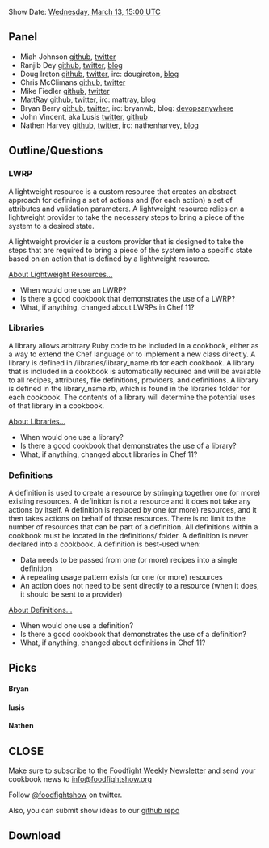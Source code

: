 Show Date:  [Wednesday, March 13, 15:00 UTC](http://www.timeanddate.com/worldclock/fixedtime.html?msg=Food+Fight+Show+-+LWRPs%2C+Libraries%2C+%26+Definitions&iso=20130313T11&p1=1928)

Panel<a name="panel"></a>
-----

* Miah Johnson [github](https://github.com/miah), [twitter](https://twitter.com/miah_)
* Ranjib Dey [github](https://github.com/ranjib), [twitter](https://twitter.com/ranjibdey), [blog](http://ranjib.posterous.com/)
* Doug Ireton [github](http://github.com/dougireton), [twitter](http://twitter.com/dougireton), irc: dougireton, [blog](http://dougireton.com)
* Chris McClimans [github](http://github.com/hh), [twitter](https://twitter.com/hippiehacker)
* Mike Fiedler [github](http://github.com/miketheman), [twitter](http://twitter.com/mikefiedler)
* MattRay [github](http://github.com/mattray), [twitter](http://twitter.com/mattray), irc: mattray, [blog](http://www.leastresistance.net/)
* Bryan Berry [github](http://github.com/bryanwb), [twitter](http://twitter.com/bryanwb), irc: bryanwb, blog: [devopsanywhere](http://devopsanywhere.blogspot.com)
* John Vincent, aka Lusis [twitter](https://twitter.com/#!/lusis), [github](https://github.com/lusis)
* Nathen Harvey [github](http://github.com/nathenharvey), [twitter](http://twitter.com/nathenharvey), irc: nathenharvey, [blog](http://nathenharvey.com)


Outline/Questions
-----------------

### LWRP
A lightweight resource is a custom resource that creates an abstract approach for defining a set of actions and (for each action) a set of attributes and validation parameters. A lightweight resource relies on a lightweight provider to take the necessary steps to bring a piece of the system to a desired state.

A lightweight provider is a custom provider that is designed to take the steps that are required to bring a piece of the system into a specific state based on an action that is defined by a lightweight resource.

[About Lightweight Resources...](http://docs.opscode.com/lwrp.html)

* When would one use an LWRP?
* Is there a good cookbook that demonstrates the use of a LWRP?
* What, if anything, changed about LWRPs in Chef 11?

### Libraries
A library allows arbitrary Ruby code to be included in a cookbook, either as a way to extend the Chef language or to implement a new class directly. A library is defined in /libraries/library_name.rb for each cookbook. A library that is included in a cookbook is automatically required and will be available to all recipes, attributes, file definitions, providers, and definitions. A library is defined in the library_name.rb, which is found in the libraries folder for each cookbook. The contents of a library will determine the potential uses of that library in a cookbook.

[About Libraries...](http://docs.opscode.com/essentials_cookbook_libraries.html)

* When would one use a library?
* Is there a good cookbook that demonstrates the use of a library?
* What, if anything, changed about libraries in Chef 11?

### Definitions
A definition is used to create a resource by stringing together one (or more) existing resources. A definition is not a resource and it does not take any actions by itself. A definition is replaced by one (or more) resources, and it then takes actions on behalf of those resources. There is no limit to the number of resources that can be part of a definition. All definitions within a cookbook must be located in the definitions/ folder. A definition is never declared into a cookbook. A definition is best-used when:

* Data needs to be passed from one (or more) recipes into a single definition
* A repeating usage pattern exists for one (or more) resources
* An action does not need to be sent directly to a resource (when it does, it should be sent to a provider)

[About Definitions...](http://docs.opscode.com/essentials_cookbook_definitions.html)

* When would one use a definition?
* Is there a good cookbook that demonstrates the use of a definition?
* What, if anything, changed about definitions in Chef 11?

Picks<a name="picks"></a>
-----

#### Bryan  

#### lusis  

#### Nathen  



CLOSE
-----

Make sure to subscribe to the [Foodfight Weekly Newsletter](http://bit.ly/ffsmail) and send your cookbook
news to info@foodfightshow.org

Follow [@foodfightshow](http://twitter.com/foodfightshow) on twitter.

Also, you can submit show ideas to our [github repo](https://github.com/foodfight/showz)



Download
--------
